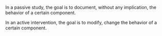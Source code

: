 In a passive study, the goal is to document, without any implication, the behavior of a certain component.

In an active intervention, the goal is to modify, change the behavior of a certain component.